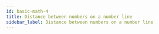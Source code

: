 ```yaml
---
id: basic-math-4
title: Distance between numbers on a number line
sidebar_label: Distance between numbers on a number line
---
```

